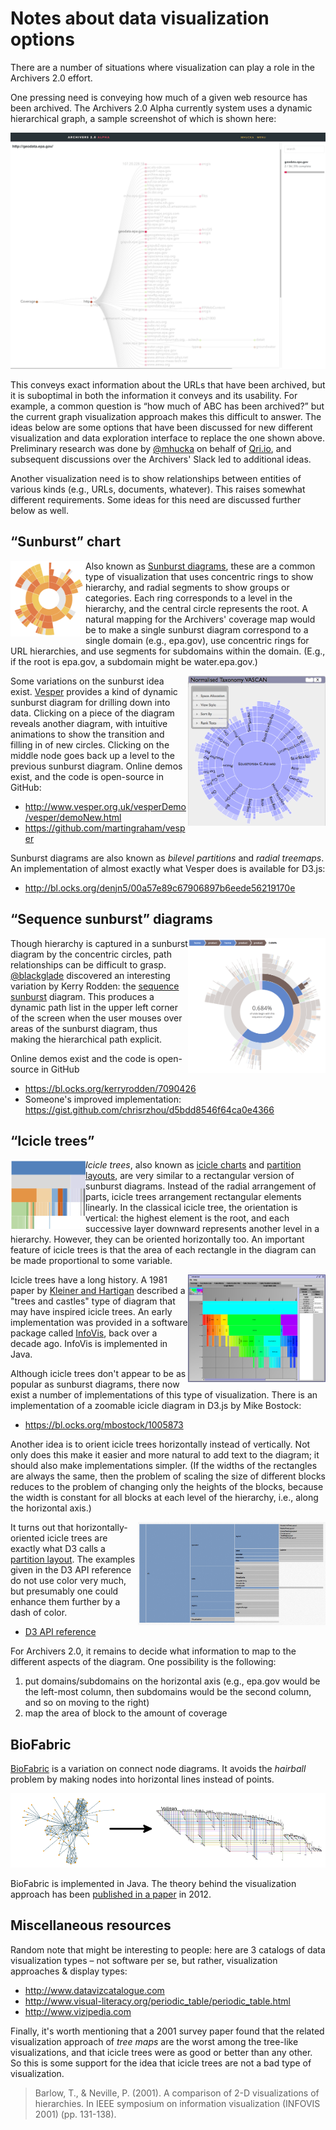 Notes about data visualization options
======================================

There are a number of situations where visualization can play a role in the Archivers&nbsp;2.0 effort.

One pressing need is conveying how much of a given web resource has been archived.  The Archivers&nbsp;2.0 Alpha currently system uses a dynamic hierarchical graph, a sample screenshot of which is shown here:

<img src="figures/coverage-graph-sample-2017-05-21.png"/>

This conveys exact information about the URLs that have been archived, but it is suboptimal in both the information it conveys and its usability.  For example, a common question is “how much of ABC has been archived?” but the current graph visualization approach makes this difficult to answer.  The ideas below are some options that have been discussed for new different visualization and data exploration interface to replace the one shown above.  Preliminary research was done by [@mhucka](https://github.com/mhucka) on behalf of [Qri.io](http://www.qri.io), and subsequent discussions over the Archivers' Slack led to additional ideas.

Another visualization need is to show relationships between entities of various kinds (e.g., URLs, documents, whatever).  This raises somewhat different requirements.  Some ideas for this need are discussed further below as well.


“Sunburst” chart
----------------

<img width="120" align="left" src="figures/sunburst-small-example.png"/>

Also known as [Sunburst diagrams](http://www.datavizcatalogue.com/methods/sunburst_diagram.html), these are a common type of visualization that uses concentric rings to show hierarchy, and radial segments to show groups or categories.  Each ring corresponds to a level in the hierarchy, and the central circle represents the root.  A natural mapping for the Archivers' coverage map would be to make a single sunburst diagram correspond to a single domain (e.g., epa.gov), use concentric rings for URL hierarchies, and use segments for subdomains within the domain.  (E.g., if the root is epa.gov, a subdomain might be water.epa.gov.)

<img width="220" align="right" src="figures/vesper-example.png"/>

Some variations on the sunburst idea exist.  [Vesper](http://www.vesper.org.uk) provides a kind of dynamic sunburst diagram for drilling down into data.  Clicking on a piece of the diagram reveals another diagram, with intuitive animations to show the transition and filling in of new circles.  Clicking on the middle node goes back up a level to the previous sunburst diagram.  Online demos exist, and the code is open-source in GitHub:

* http://www.vesper.org.uk/vesperDemo/vesper/demoNew.html
* https://github.com/martingraham/vesper

Sunburst diagrams are also known as _bilevel partitions_ and _radial treemaps_.  An implementation of almost exactly what Vesper does is available for D3.js:

* http://bl.ocks.org/denjn5/00a57e89c67906897b6eede56219170e

“Sequence sunburst” diagrams
----------------------------

<img width="220" align="right" src="figures/sequence-sunburst-example.png"/>

Though hierarchy is captured in a sunburst diagram by the concentric circles, path relationships can be difficult to grasp.  [@blackglade](https://github.com/Blackglade) discovered an interesting variation by Kerry Rodden: the [sequence sunburst](https://bl.ocks.org/kerryrodden/7090426) diagram.  This produces a dynamic path list in the upper left corner of the screen when the user mouses over areas of the sunburst diagram, thus making the hierarchical path explicit.

Online demos exist and the code is open-source in GitHub

* https://bl.ocks.org/kerryrodden/7090426
* Someone's improved implementation: https://gist.github.com/chrisrzhou/d5bdd8546f64ca0e4366

“Icicle trees”
-------------

<img width="120" align="left" src="figures/icicle-example.png"/>

*Icicle trees*, also known as [icicle charts](http://visu.al/blog/displaying_data_hierarchy_charts/#) and [partition layouts](http://mbostock.github.io/d3/talk/20111018/partition.html), are very similar to a rectangular version of sunburst diagrams.  Instead of the radial arrangement of parts, icicle trees arrangement rectangular elements linearly.  In the classical icicle tree, the orientation is vertical: the highest element is the root, and each successive layer downward represents another level in a hierarchy.  However, they can be oriented horizontally too.  An important feature of icicle trees is that the area of each rectangle in the diagram can be made proportional to some variable.

<img width="220" align="right" src="figures/TreeIcicle.png"/>

Icicle trees have a long history. A 1981 paper by [Kleiner and Hartigan](http://www.jstor.org/stable/2287820) described a "trees and castles" type of diagram that may have inspired icicle trees.  An early implementation was provided in a software package called [InfoVis](http://ivtk.sourceforge.net), back over a decade ago.  InfoVis is implemented in Java.

Although icicle trees don't appear to be as popular as sunburst diagrams, there now exist a number of implementations of this type of visualization.  There is an implementation of a zoomable icicle diagram in D3.js by Mike Bostock:

* https://bl.ocks.org/mbostock/1005873

Another idea is to orient icicle trees horizontally instead of vertically.  Not only does this make it easier and more natural to add text to the diagram; it should also make implementations simpler. (If the widths of the rectangles are always the same, then the problem of scaling the size of different blocks reduces to the problem of changing only the heights of the blocks, because the width is constant for all blocks at each level of the hierarchy, i.e., along the horizontal axis.)

<img width="300" align="right" src="figures/partition-layout-example.png"/>

It turns out that horizontally-oriented icicle trees are exactly what D3 calls a [partition layout](https://github.com/d3/d3-hierarchy/blob/master/README.md#partition). The examples given in the D3 API reference do not use color very much, but presumably one could enhance them further by a dash of color.

* [D3 API reference](https://github.com/d3/d3/blob/master/API.md)

For Archivers 2.0, it remains to decide what information to map to the different aspects of the diagram.  One possibility is the following:

1. put domains/subdomains on the horizontal axis (e.g., epa.gov would be the left-most column, then subdomains would be the second column, and so on moving to the right)
2. map the area of block to the amount of coverage


BioFabric
---------

[BioFabric](http://www.biofabric.org) is a variation on connect node diagrams.  It avoids the _hairball_ problem by making nodes into horizontal lines instead of points.

<img src="figures/biofabric-example-2.png"/>

BioFabric is implemented in Java. The theory behind the visualization approach has been [published in a paper](https://bmcbioinformatics.biomedcentral.com/articles/10.1186/1471-2105-13-275) in 2012.



Miscellaneous resources
-----------------------

Random note that might be interesting to people: here are 3 catalogs of data visualization types – not software per se, but rather, visualization approaches & display types:

* http://www.datavizcatalogue.com
* http://www.visual-literacy.org/periodic_table/periodic_table.html
* http://www.vizipedia.com
  
Finally, it's worth mentioning that a 2001 survey paper found that the related visualization approach of _tree maps_ are the worst among the tree-like visualizations, and that icicle trees were as good or better than any other.  So this is some support for the idea that icicle trees are not a bad type of visualization.

> Barlow, T., & Neville, P. (2001). A comparison of 2-D visualizations of hierarchies. In IEEE symposium on information visualization (INFOVIS 2001) (pp. 131-138).
